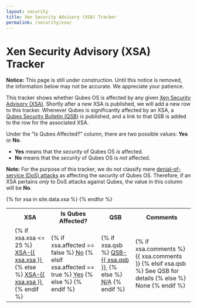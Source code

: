 ```yaml
---
layout: security
title: Xen Security Advisory (XSA) Tracker
permalink: /security/xsa/
---
```


Xen Security Advisory (XSA) Tracker
===================================

**Notice:** This page is still under construction.
Until this notice is removed, the information below may not be accurate.
We appreciate your patience.

This tracker shows whether Qubes OS is affected by any given [Xen Security Advisory (XSA)][XSA].
Shortly after a new XSA is published, we will add a new row to this tracker.
Whenever Qubes is significantly affected by an XSA, a [Qubes Security Bulletin (QSB)][QSB] is published, and a link to that QSB is added to the row for the associated XSA.

Under the "Is Qubes Affected?" column, there are two possible values: **Yes** or **No**.

 * **Yes** means that the *security* of Qubes OS *is* affected.
 * **No** means that the *security* of Qubes OS is *not* affected.

**Note:** For the purpose of this tracker, we do *not* classify mere [denial-of-service (DoS) attacks][DoS] as affecting the *security* of Qubes OS.
  Therefore, if an XSA pertains *only* to DoS attacks against Qubes, the value in this column will be **No**.

<table>
  <tr>
    <th title="Anchor Link"><span class="fa fa-link"></span></th>
    <th title="Xen Security Advisory">XSA</th>
    <th>Is Qubes Affected?</th>
    <th title="Qubes Security Bulletin">QSB</th>
    <th>Comments</th>
  </tr>
{% for xsa in site.data.xsa %}
  <tr id="{{ xsa.xsa }}">
    <td><a href="#{{ xsa.xsa }}" class="fa fa-link black-icon" title="Anchor link to tracker row: XSA-{{ xsa.xsa}}"></a></td>
    <td>
    {% if xsa.xsa <= 25 %}
      <a href="https://wiki.xenproject.org/wiki/Security_Announcements_(Historical)" title="Xen Security Advisory {{ xsa.xsa }}">XSA-{{ xsa.xsa }}&nbsp;<span class="fa fa-external-link"></span></a>
    {% else %}
      <a href="https://xenbits.xen.org/xsa/advisory-{{ xsa.xsa }}.html" title="Xen Security Advisory {{ xsa.xsa }}">XSA-{{ xsa.xsa }}&nbsp;<span class="fa fa-external-link"></span></a>
    {% endif %}
    </td>
    <td>
    {% if xsa.affected == false %}
      <abbr title="No, the security of Qubes OS is not affected by this XSA.">No</abbr>
    {% elsif xsa.affected == true %}
      <abbr title="Yes, the security of Qubes OS is affected by this XSA.">Yes</abbr>
    {% else %}
    {% endif %}
    </td>
    <td>
    {% if xsa.qsb %}
      <a href="https://github.com/QubesOS/qubes-secpack/blob/master/QSBs/qsb-{{ xsa.qsb }}.txt" title="Qubes Security Bulletin {{ xsa.qsb }}">QSB-{{ xsa.qsb }}&nbsp;<span class="fa fa-external-link"></span></a>
    {% else %}
      <abbr title="Not Applicable">N/A</abbr>
    {% endif %}
    </td>
    <td>
    {% if xsa.comments %}
      {{ xsa.comments }}
    {% elsif xsa.qsb %}
      See QSB for details
    {% else %}
      None
    {% endif %}
    </td>
  </tr>
{% endfor %}
</table>


[XSA]: https://xenbits.xen.org/xsa/
[QSB]: /security/bulletins/
[DoS]: https://en.wikipedia.org/wiki/Denial-of-service_attack

